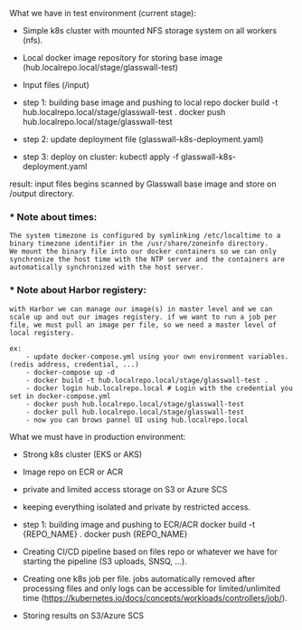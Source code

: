What we have in test environment (current stage):
- Simple k8s cluster with mounted NFS storage system on all workers (nfs).
- Local docker image repository for storing base image (hub.localrepo.local/stage/glasswall-test)
- Input files (/input)

- step 1: building base image and pushing to local repo
	docker build -t hub.localrepo.local/stage/glasswall-test .
	docker push hub.localrepo.local/stage/glasswall-test
- step 2: update deployment file (glasswall-k8s-deployment.yaml)
- step 3: deploy on cluster: kubectl apply -f glasswall-k8s-deployment.yaml

result: 
	input files begins scanned by Glasswall base image and store on /output directory.

### * Note about times:
	The system timezone is configured by symlinking /etc/localtime to a binary timezone identifier in the /usr/share/zoneinfo directory.
	We mount the binary file into our docker containers so we can only synchronize the host time with the NTP server and the containers are automatically synchronized with the host server.

### * Note about Harbor registery:
	with Harbor we can manage our image(s) in master level and we can scale up and out our images registery. if we want to run a job per  file, we must pull an image per file, so we need a master level of local registery.
```	
ex:
	- update docker-compose.yml using your own environment variables. (redis address, credential, ...)
 	- docker-compose up -d
	- docker build -t hub.localrepo.local/stage/glasswall-test .
	- docker login hub.localrepo.local # Login with the credential you set in docker-compose.yml
	- docker push hub.localrepo.local/stage/glasswall-test
	- docker pull hub.localrepo.local/stage/glasswall-test
	- now you can brows pannel UI using hub.localrepo.local
```

What we must have in production environment:
- Strong k8s cluster (EKS or AKS)
- Image repo on ECR or ACR
- private and limited access storage on S3 or Azure SCS
- keeping everything isolated and private by restricted access.

- step 1: building image and pushing to ECR/ACR
	docker build -t {REPO_NAME} .
	docker push {REPO_NAME}

- Creating CI/CD pipeline based on files repo or whatever we have for starting the pipeline (S3 uploads, SNSQ, ...).
- Creating one k8s job per file. jobs automatically removed after processing files and only logs can be accessible for limited/unlimited time (https://kubernetes.io/docs/concepts/workloads/controllers/job/).
- Storing results on S3/Azure SCS



	
